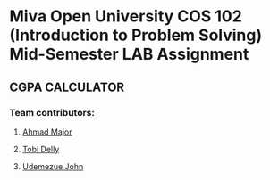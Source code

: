 # Miva Open University COS 102 (Introduction to Problem Solving) Mid-Semester LAB Assignment 

## CGPA CALCULATOR 

### Team contributors: 

1. [Ahmad Major](https://github.com/Ahmad081255)

2. [Tobi Delly](https://github.com/tobidelly)

3. [Udemezue John](https://github.com/udemezue01)